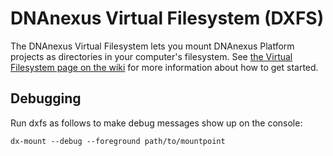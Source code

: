 DNAnexus Virtual Filesystem (DXFS)
==================================

The DNAnexus Virtual Filesystem lets you mount DNAnexus Platform projects as
directories in your computer's filesystem. See [the Virtual Filesystem page on
the wiki](https://wiki.dnanexus.com/Virtual-Filesystem) for more information
about how to get started.

Debugging
---------

Run dxfs as follows to make debug messages show up on the console:

    dx-mount --debug --foreground path/to/mountpoint
